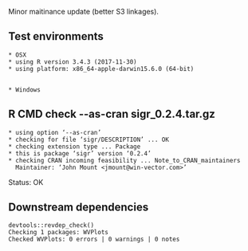 
Minor maitinance update (better S3 linkages).

## Test environments

    * OSX
    * using R version 3.4.3 (2017-11-30)
    * using platform: x86_64-apple-darwin15.6.0 (64-bit)


    * Windows

## R CMD check --as-cran sigr_0.2.4.tar.gz 

    * using option ‘--as-cran’
    * checking for file ‘sigr/DESCRIPTION’ ... OK
    * checking extension type ... Package
    * this is package ‘sigr’ version ‘0.2.4’
    * checking CRAN incoming feasibility ... Note_to_CRAN_maintainers
      Maintainer: ‘John Mount <jmount@win-vector.com>’

Status: OK

## Downstream dependencies

 
    devtools::revdep_check()
    Checking 1 packages: WVPlots
    Checked WVPlots: 0 errors | 0 warnings | 0 notes
